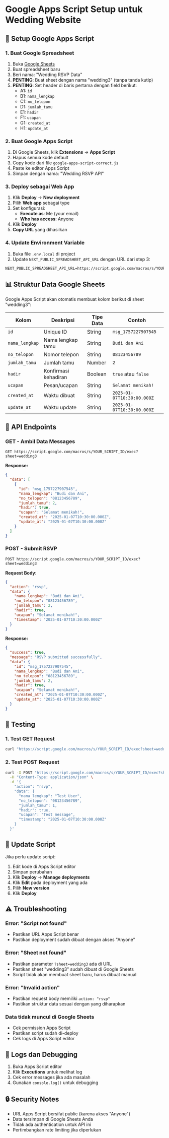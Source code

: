 # Google Apps Script Setup untuk Wedding Website

## 🚀 Setup Google Apps Script

### 1. Buat Google Spreadsheet

1. Buka [Google Sheets](https://sheets.google.com)
2. Buat spreadsheet baru
3. Beri nama: "Wedding RSVP Data"
4. **PENTING**: Buat sheet dengan nama "wedding3" (tanpa tanda kutip)
5. **PENTING**: Set header di baris pertama dengan field berikut:
   - A1: `id`
   - B1: `nama_lengkap`
   - C1: `no_telopon`
   - D1: `jumlah_tamu`
   - E1: `hadir`
   - F1: `ucapan`
   - G1: `created_at`
   - H1: `update_at`

### 2. Buat Google Apps Script

1. Di Google Sheets, klik **Extensions** → **Apps Script**
2. Hapus semua kode default
3. Copy kode dari file `google-apps-script-correct.js`
4. Paste ke editor Apps Script
5. Simpan dengan nama: "Wedding RSVP API"

### 3. Deploy sebagai Web App

1. Klik **Deploy** → **New deployment**
2. Pilih **Web app** sebagai type
3. Set konfigurasi:
   - **Execute as**: Me (your email)
   - **Who has access**: Anyone
4. Klik **Deploy**
5. **Copy URL** yang dihasilkan

### 4. Update Environment Variable

1. Buka file `.env.local` di project
2. Update `NEXT_PUBLIC_SPREADSHEET_API_URL` dengan URL dari step 3:

```env
NEXT_PUBLIC_SPREADSHEET_API_URL=https://script.google.com/macros/s/YOUR_SCRIPT_ID/exec
```

## 📊 Struktur Data Google Sheets

Google Apps Script akan otomatis membuat kolom berikut di sheet "wedding3":

| Kolom | Deskripsi | Tipe Data | Contoh |
|-------|-----------|-----------|---------|
| `id` | Unique ID | String | `msg_1757227907545` |
| `nama_lengkap` | Nama lengkap tamu | String | `Budi dan Ani` |
| `no_telopon` | Nomor telepon | String | `08123456789` |
| `jumlah_tamu` | Jumlah tamu | Number | `2` |
| `hadir` | Konfirmasi kehadiran | Boolean | `true` atau `false` |
| `ucapan` | Pesan/ucapan | String | `Selamat menikah!` |
| `created_at` | Waktu dibuat | String | `2025-01-07T10:30:00.000Z` |
| `update_at` | Waktu update | String | `2025-01-07T10:30:00.000Z` |

## 🔧 API Endpoints

### GET - Ambil Data Messages
```
GET https://script.google.com/macros/s/YOUR_SCRIPT_ID/exec?sheet=wedding3
```

**Response:**
```json
{
  "data": [
    {
      "id": "msg_1757227907545",
      "nama_lengkap": "Budi dan Ani",
      "no_telopon": "08123456789",
      "jumlah_tamu": 2,
      "hadir": true,
      "ucapan": "Selamat menikah!",
      "created_at": "2025-01-07T10:30:00.000Z",
      "update_at": "2025-01-07T10:30:00.000Z"
    }
  ]
}
```

### POST - Submit RSVP
```
POST https://script.google.com/macros/s/YOUR_SCRIPT_ID/exec?sheet=wedding3
```

**Request Body:**
```json
{
  "action": "rsvp",
  "data": {
    "nama_lengkap": "Budi dan Ani",
    "no_telopon": "08123456789",
    "jumlah_tamu": 2,
    "hadir": true,
    "ucapan": "Selamat menikah!",
    "timestamp": "2025-01-07T10:30:00.000Z"
  }
}
```

**Response:**
```json
{
  "success": true,
  "message": "RSVP submitted successfully",
  "data": {
    "id": "msg_1757227907545",
    "nama_lengkap": "Budi dan Ani",
    "no_telopon": "08123456789",
    "jumlah_tamu": 2,
    "hadir": true,
    "ucapan": "Selamat menikah!",
    "created_at": "2025-01-07T10:30:00.000Z",
    "update_at": "2025-01-07T10:30:00.000Z"
  }
}
```

## 🧪 Testing

### 1. Test GET Request
```bash
curl "https://script.google.com/macros/s/YOUR_SCRIPT_ID/exec?sheet=wedding3"
```

### 2. Test POST Request
```bash
curl -X POST "https://script.google.com/macros/s/YOUR_SCRIPT_ID/exec?sheet=wedding3" \
  -H "Content-Type: application/json" \
  -d '{
    "action": "rsvp",
    "data": {
      "nama_lengkap": "Test User",
      "no_telopon": "08123456789",
      "jumlah_tamu": 1,
      "hadir": true,
      "ucapan": "Test message",
      "timestamp": "2025-01-07T10:30:00.000Z"
    }
  }'
```

## 🔄 Update Script

Jika perlu update script:

1. Edit kode di Apps Script editor
2. Simpan perubahan
3. Klik **Deploy** → **Manage deployments**
4. Klik **Edit** pada deployment yang ada
5. Pilih **New version**
6. Klik **Deploy**

## ⚠️ Troubleshooting

### Error: "Script not found"
- Pastikan URL Apps Script benar
- Pastikan deployment sudah dibuat dengan akses "Anyone"

### Error: "Sheet not found"
- Pastikan parameter `?sheet=wedding3` ada di URL
- Pastikan sheet "wedding3" sudah dibuat di Google Sheets
- Script tidak akan membuat sheet baru, harus dibuat manual

### Error: "Invalid action"
- Pastikan request body memiliki `action: "rsvp"`
- Pastikan struktur data sesuai dengan yang diharapkan

### Data tidak muncul di Google Sheets
- Cek permission Apps Script
- Pastikan script sudah di-deploy
- Cek logs di Apps Script editor

## 📝 Logs dan Debugging

1. Buka Apps Script editor
2. Klik **Executions** untuk melihat log
3. Cek error messages jika ada masalah
4. Gunakan `console.log()` untuk debugging

## 🔒 Security Notes

- URL Apps Script bersifat public (karena akses "Anyone")
- Data tersimpan di Google Sheets Anda
- Tidak ada authentication untuk API ini
- Pertimbangkan rate limiting jika diperlukan
